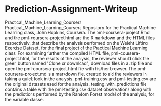 # Prediction-Assignment-Writeup
Practical_Machine_Learning_Coursera Practical_Machine_Learning_Coursera  Repository for the Practical Machine Learning class, John Hopkins, Coursera.  The pml-coursera-project.Rmd and the pml-coursera-project.html are the R markdown and the HTML files respectively, that describe the analysis performed on the Weight Lifting Exercise Dataset, for the final project of the Practical Machine Learning class.  For examining further the compiled HTML file, pml-coursera-project.html, for the results of the analysis, the reviewer should click the green button named "Clone or download", download files in a .zip file and open the pml-coursera-project.html file with his/her browser.  The pml-coursera-project.md is a markdown file, created to aid the reviewers in taking a quick look in the analysis.  pml-training.csv and pml-testing.csv are the original datasets used for the analysis.  testing_with_predictions file contains a table with the pml-testing.csv dataset observations along with the predictions performed by the Random Forest model of the analysis, for the variable classe.

